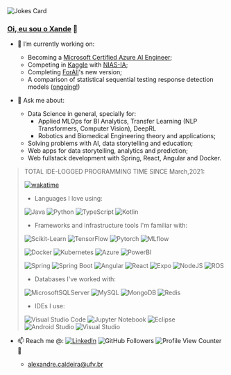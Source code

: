 <img src="https://readme-jokes.vercel.app/api?theme=watermeloni" alt="Jokes Card" />

### [Oi, eu sou o Xande](https://wakatime.com/@AlexandreCaldeira) 👋

- 🔭 I’m currently working on:

  - Becoming a [Microsoft Certified Azure AI Engineer](https://docs.microsoft.com/pt-br/certifications/azure-ai-engineer/);
  - Competing in [Kaggle](https://www.kaggle.com/alexandrecaldeiraufv) with [NIAS-IA](https://github.com/NIAS-IA-UFV/knowledge-transfer/);
  - Completing [ForAll](https://github.com/OpenSourceLabUFV/ForAll)'s new version; 
  - A comparison of statistical sequential testing response detection models ([ongoing!](https://github.com/Alexandre-Caldeira/detection-theory-101))
  
- 🌱 Ask me about:

  - Data Science in general, specially for:
    - Applied MLOps for BI Analytics, Transfer Learning (NLP Transformers, Computer Vision), DeepRL
    - Robotics and Biomedical Engineering theory and applications;
  - Solving problems with AI, data storytelling and education;
  - Web apps for data storytelling, analytics and prediction;
  - Web fullstack development with Spring, React, Angular and Docker.
  
> TOTAL IDE-LOGGED PROGRAMMING TIME SINCE March,2021: 
>
> [![wakatime](https://wakatime.com/badge/user/5004c81a-62a7-4721-a885-32654543b047.svg?style=for-the-badge)](https://wakatime.com/@AlexandreCaldeira) 
>
> - Languages I love using:
> 
> ![Java](https://img.shields.io/badge/java-%23ED8B00.svg?style=for-the-badge&logo=java&logoColor=white)
![Python](https://img.shields.io/badge/python-3670A0?style=for-the-badge&logo=python&logoColor=ffdd54)
![TypeScript](https://img.shields.io/badge/typescript-%23007ACC.svg?style=for-the-badge&logo=typescript&logoColor=white)
![Kotlin](https://img.shields.io/badge/kotlin-%230095D5.svg?style=for-the-badge&logo=kotlin&logoColor=white)
> 
> - Frameworks and infrastructure tools I'm familiar with:
> 
> ![Scikit-Learn](https://img.shields.io/badge/scikitlearn-F7931E.svg?style=for-the-badge&logo=scikit-learn&logoColor=white)
![TensorFlow](https://img.shields.io/badge/TensorFlow-%23FF6F00.svg?style=for-the-badge&logo=TensorFlow&logoColor=white)
![Pytorch](https://img.shields.io/badge/PyTorch-EE4C2C.svg?style=for-the-badge&logo=PyTorch&logoColor=white)
![MLflow](https://img.shields.io/badge/MLflow-0194E2.svg?style=for-the-badge&logo=MLflow&logoColor=white) 
>
> ![Docker](https://img.shields.io/badge/docker-%230db7ed.svg?style=for-the-badge&logo=docker&logoColor=white) 
![Kubernetes](https://img.shields.io/badge/Kubernetes-326CE5.svg?style=for-the-badge&logo=Kubernetes&logoColor=white) 
![Azure](https://img.shields.io/badge/azure-%230072C6.svg?style=for-the-badge&logo=microsoftazure&logoColor=white) 
![PowerBI](https://img.shields.io/badge/Power%20BI-F2C811.svg?style=for-the-badge&logo=Power-BI&logoColor=black)
>
> ![Spring](https://img.shields.io/badge/spring-%236DB33F.svg?style=for-the-badge&logo=spring&logoColor=white)
![Spring Boot](https://img.shields.io/badge/Spring%20Boot-6DB33F.svg?style=for-the-badge&logo=Spring-Boot&logoColor=white)
![Angular](https://img.shields.io/badge/angular-%23DD0031.svg?style=for-the-badge&logo=angular&logoColor=white)
![React](https://img.shields.io/badge/react-%2320232a.svg?style=for-the-badge&logo=react&logoColor=%2361DAFB)
![Expo](https://img.shields.io/badge/expo-1C1E24?style=for-the-badge&logo=expo&logoColor=#D04A37)
![NodeJS](https://img.shields.io/badge/node.js-6DA55F?style=for-the-badge&logo=node.js&logoColor=white)
![ROS](https://img.shields.io/badge/ros-%230A0FF9.svg?style=for-the-badge&logo=ros&logoColor=white)
>
> - Databases I've worked with:
>
> ![MicrosoftSQLServer](https://img.shields.io/badge/Microsoft%20SQL%20Sever-CC2927?style=for-the-badge&logo=microsoft%20sql%20server&logoColor=white)
![MySQL](https://img.shields.io/badge/mysql-%2300f.svg?style=for-the-badge&logo=mysql&logoColor=white)
![MongoDB](https://img.shields.io/badge/MongoDB-%234ea94b.svg?style=for-the-badge&logo=mongodb&logoColor=white)
![Redis](https://img.shields.io/badge/redis-%23DD0031.svg?style=for-the-badge&logo=redis&logoColor=white)
> 
> - IDEs I use:
> 
> ![Visual Studio Code](https://img.shields.io/badge/Visual%20Studio%20Code-0078d7.svg?style=for-the-badge&logo=visual-studio-code&logoColor=white)
![Jupyter Notebook](https://img.shields.io/badge/jupyter-%23FA0F00.svg?style=for-the-badge&logo=jupyter&logoColor=white)
![Eclipse](https://img.shields.io/badge/Eclipse%20IDE-2C2255.svg?style=for-the-badge&logo=Eclipse-IDE&logoColor=white)
![Android Studio](https://img.shields.io/badge/Android%20Studio-3DDC84.svg?style=for-the-badge&logo=android-studio&logoColor=white)
![Visual Studio](https://img.shields.io/badge/Visual%20Studio-5C2D91.svg?style=for-the-badge&logo=Visual-Studio&logoColor=white)


- 📫 Reach me @: 
[![LinkedIn](https://img.shields.io/badge/LinkedIn--_.svg?style=social&logo=linkedin&link=http:///www.linkedin.com/in/o-alexandre-caldeira/)](https://www.linkedin.com/in/o-alexandre-caldeira/)
![GitHub Followers](https://img.shields.io/github/followers/Alexandre-Caldeira?style=social) 
![Profile View Counter](https://komarev.com/ghpvc/?username=Alexandre-Caldeira) 🚀

  - alexandre.caldeira@ufv.br
